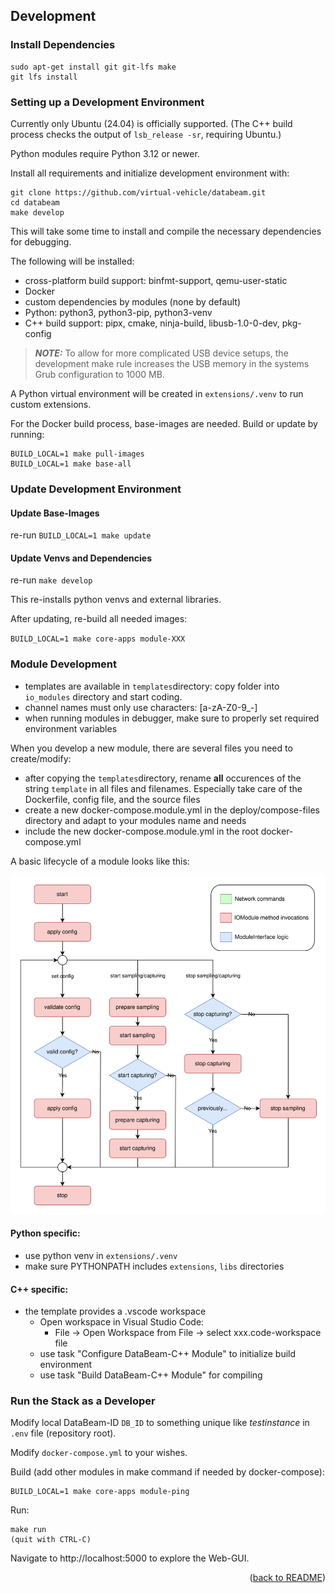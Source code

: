 ## Development

### Install Dependencies
```
sudo apt-get install git git-lfs make
git lfs install
```


### Setting up a Development Environment
Currently only Ubuntu (24.04) is officially supported. (The C++ build process checks the output of `lsb_release -sr`, requiring Ubuntu.)

Python modules require Python 3.12 or newer.

Install all requirements and initialize development environment with:
```
git clone https://github.com/virtual-vehicle/databeam.git
cd databeam
make develop
```
This will take some time to install and compile the necessary dependencies for debugging.

The following will be installed:
* cross-platform build support: binfmt-support, qemu-user-static
* Docker
* custom dependencies by modules (none by default)
* Python: python3, python3-pip, python3-venv
* C++ build support: pipx, cmake, ninja-build, libusb-1.0-0-dev, pkg-config

> **_NOTE:_** To allow for more complicated USB device setups, the development make rule increases the USB memory in the systems Grub configuration to 1000 MB.

A Python virtual environment will be created in `extensions/.venv` to run custom extensions.

For the Docker build process, base-images are needed. Build or update by running:
```
BUILD_LOCAL=1 make pull-images
BUILD_LOCAL=1 make base-all
```

### Update Development Environment
#### Update Base-Images
re-run `BUILD_LOCAL=1 make update`

#### Update Venvs and Dependencies
re-run `make develop`

This re-installs python venvs and external libraries.

After updating, re-build all needed images:

`BUILD_LOCAL=1 make core-apps module-XXX`


### Module Development
* templates are available in `templates`directory: copy folder into `io_modules` directory and start coding.
* channel names must only use characters: [a-zA-Z0-9_-]
* when running modules in debugger, make sure to properly set required environment variables

When you develop a new module, there are several files you need to create/modify:

* after copying the `templates`directory, rename **all** occurences of the string `template` in all files and filenames. Especially take care of the Dockerfile, config file, and the source files
* create a new docker-compose.module.yml in the deploy/compose-files directory and adapt to your modules name and needs
* include the new docker-compose.module.yml in the root docker-compose.yml

A basic lifecycle of a module looks like this:
<div align="center">
  <img alt="IO-Module lifecycle" src="io_module_lifecycle.svg">
</div>

#### Python specific:
* use python venv in `extensions/.venv`
* make sure PYTHONPATH includes `extensions`, `libs` directories

#### C++ specific:
* the template provides a .vscode workspace
  - Open workspace in Visual Studio Code:
    - File -> Open Workspace from File -> select xxx.code-workspace file
  - use task "Configure DataBeam-C++ Module" to initialize build environment
  - use task "Build DataBeam-C++ Module" for compiling

### Run the Stack as a Developer
Modify local DataBeam-ID `DB_ID` to something unique like *testinstance* in `.env` file (repository root).

Modify `docker-compose.yml` to your wishes.

Build (add other modules in make command if needed by docker-compose):
```
BUILD_LOCAL=1 make core-apps module-ping
```

Run:
```
make run
(quit with CTRL-C)
```
Navigate to http://localhost:5000 to explore the Web-GUI.

<div align="right">(<a href="README.md">back to README</a>)</div>
